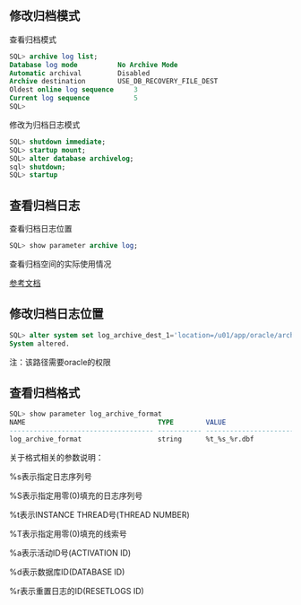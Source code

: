 ## 修改归档模式

查看归档模式

```sql
SQL> archive log list; 
Database log mode	       No Archive Mode
Automatic archival	       Disabled
Archive destination	       USE_DB_RECOVERY_FILE_DEST
Oldest online log sequence     3
Current log sequence	       5
SQL> 
```

修改为归档日志模式

```sql
SQL> shutdown immediate;
SQL> startup mount;
SQL> alter database archivelog;
sql> shutdown;
SQL> startup
```



## 查看归档日志

查看归档日志位置

```sql
SQL> show parameter archive log;
```

查看归档空间的实际使用情况

[参考文档](https://www.cnblogs.com/qzqdy/p/9596554.html)



## 修改归档日志位置

```sql
SQL> alter system set log_archive_dest_1='location=/u01/app/oracle/archive';
System altered.  
```

注：该路径需要oracle的权限



## 查看归档格式

```sql
SQL> show parameter log_archive_format  
NAME                                 TYPE        VALUE  
------------------------------------ ----------- ------------------------------  
log_archive_format                   string      %t_%s_%r.dbf
```

关于格式相关的参数说明：

%s表示指定日志序列号

%S表示指定用零(0)填充的日志序列号

%t表示INSTANCE THREAD号(THREAD NUMBER)

%T表示指定用零(0)填充的线索号

%a表示活动ID号(ACTIVATION ID)

%d表示数据库ID(DATABASE ID)

%r表示重置日志的ID(RESETLOGS ID)


